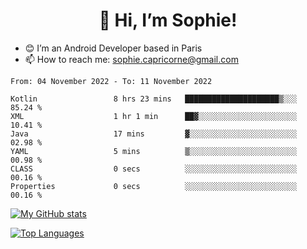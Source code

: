 <h1 align="center"> 👋 Hi, I’m Sophie! </h1>  

- 😊 I’m an Android Developer based in Paris
- 📫 How to reach me: sophie.capricorne@gmail.com


<!--START_SECTION:waka-->

```text
From: 04 November 2022 - To: 11 November 2022

Kotlin                 8 hrs 23 mins   █████████████████████▒░░░   85.24 %
XML                    1 hr 1 min      ██▓░░░░░░░░░░░░░░░░░░░░░░   10.41 %
Java                   17 mins         ▓░░░░░░░░░░░░░░░░░░░░░░░░   02.98 %
YAML                   5 mins          ▒░░░░░░░░░░░░░░░░░░░░░░░░   00.98 %
CLASS                  0 secs          ░░░░░░░░░░░░░░░░░░░░░░░░░   00.16 %
Properties             0 secs          ░░░░░░░░░░░░░░░░░░░░░░░░░   00.16 %
```

<!--END_SECTION:waka-->

[![My GitHub stats](https://github-readme-stats.vercel.app/api?username=sophicapri&show_icons=true&theme=buefy)](https://github.com/anuraghazra/github-readme-stats)

[![Top Languages](https://github-readme-stats.vercel.app/api/top-langs/?username=sophicapri&langs_count=2&layout=compact)](https://github.com/anuraghazra/github-readme-stats)
